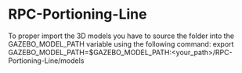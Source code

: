 # RPC-Portioning-Line



To proper import the 3D models you have to source the folder into the GAZEBO_MODEL_PATH variable using the following command:
export GAZEBO_MODEL_PATH=$GAZEBO_MODEL_PATH:<your_path>/RPC-Portioning-Line/models
